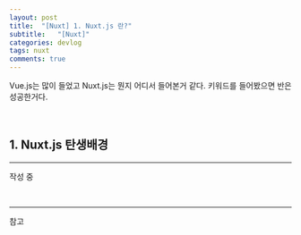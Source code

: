 ```yaml
---
layout: post
title:  "[Nuxt] 1. Nuxt.js 란?"
subtitle:   "[Nuxt]"
categories: devlog
tags: nuxt
comments: true
---
```


Vue.js는 많이 들었고 Nuxt.js는 뭔지 어디서 들어본거 같다. 키워드를 들어봤으면 반은 성공한거다.

<br>


## 1. Nuxt.js 탄생배경
---

작성 중 

<br>

---
참고  
